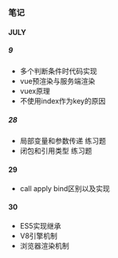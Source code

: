 ### 笔记

#### JULY

##### 9

* 多个判断条件时代码实现
* vue预渲染与服务端渲染
* vuex原理
* 不使用index作为key的原因

##### 28

* 局部变量和参数传递 练习题
* 闭包和引用类型 练习题

#### 29

* call apply bind区别以及实现

#### 30

* ES5实现继承
* V8引擎机制
* 浏览器渲染机制